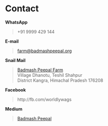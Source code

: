 <!--
Title: Contact us
Scripts:
- //static.medium.com/embed.js
Javascript:
  (function(d, s, id) {
    var js, fjs = d.getElementsByTagName(s)[0];
    if (d.getElementById(id)) return;
    js = d.createElement(s); js.id = id;
    js.src = "//connect.facebook.net/en_US/sdk.js#xfbml=1&version=v2.5&appId=110794508476";
    fjs.parentNode.insertBefore(js, fjs);
  }(document, 'script', 'facebook-jssdk'));

-->

Contact
==========

**WhatsApp**  
	
> +91 9999 429 144

**E-mail**  

> farm@badmashpeepal.org

**Snail Mail**

> [Badmash Peepal Farm]( ?directions )  
> Village Dhanotu, Teshil Shahpur  
> District Kangra, Himachal Pradesh 176208

**Facebook**

> <div id="fb-root">http://fb.com/worldlywags</div>

**Medium**

> <a class="m-profile" href="https://medium.com/@badmashpeepal">Badmash Peepal</a>